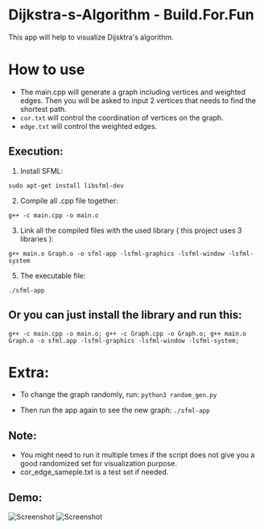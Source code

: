 # Dijkstra-s-Algorithm - Build.For.Fun

This app will help to visualize Dijsktra's algorithm.

# How to use

* The main.cpp will generate a graph including vertices and weighted edges. Then you will be asked to input 2 vertices that needs to find the shortest path.
* `cor.txt` will control the coordination of vertices on the graph.
* `edge.txt` will control the weighted edges.


## Execution:
1. Install SFML:

```sudo apt-get install libsfml-dev```

2. Compile all .cpp file together:

```g++ -c main.cpp -o main.o```

3. Link all the compiled files with the used library ( this project uses 3 libraries ):

```g++ main.o Graph.o -o sfml-app -lsfml-graphics -lsfml-window -lsfml-system```

5. The executable file:

```./sfml-app```

## Or you can just install the library and run this:

```g++ -c main.cpp -o main.o; g++ -c Graph.cpp -o Graph.o; g++ main.o Graph.o -o sfml.app -lsfml-graphics -lsfml-window -lsfml-system;```

# Extra:

* To change the graph randomly, run:
```python3 random_gen.py```

* Then run the app again to see the new graph:
```./sfml-app```

## Note:
* You might need to run it multiple times if the script does not give you a good randomized set for visualization purpose.
* cor_edge_sameple.txt is a test set if needed.

## Demo:

![Screenshot](sample_graph_text.png)
![Screenshot](sample_graph.png)
